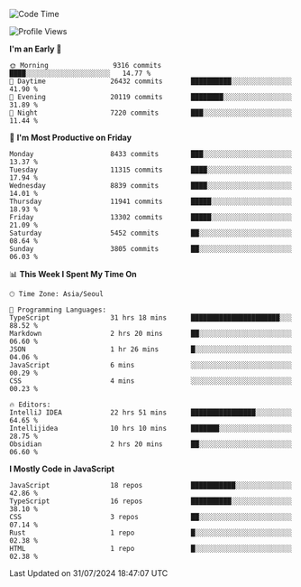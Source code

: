 <!--START_SECTION:waka-->
![Code Time](http://img.shields.io/badge/Code%20Time-6%2C507%20hrs%2013%20mins-blue)

![Profile Views](http://img.shields.io/badge/Profile%20Views-0-blue)

**I'm an Early 🐤** 

```text
🌞 Morning                9316 commits        ████░░░░░░░░░░░░░░░░░░░░░   14.77 % 
🌆 Daytime                26432 commits       ██████████░░░░░░░░░░░░░░░   41.90 % 
🌃 Evening                20119 commits       ████████░░░░░░░░░░░░░░░░░   31.89 % 
🌙 Night                  7220 commits        ███░░░░░░░░░░░░░░░░░░░░░░   11.44 % 
```
📅 **I'm Most Productive on Friday** 

```text
Monday                   8433 commits        ███░░░░░░░░░░░░░░░░░░░░░░   13.37 % 
Tuesday                  11315 commits       ████░░░░░░░░░░░░░░░░░░░░░   17.94 % 
Wednesday                8839 commits        ████░░░░░░░░░░░░░░░░░░░░░   14.01 % 
Thursday                 11941 commits       █████░░░░░░░░░░░░░░░░░░░░   18.93 % 
Friday                   13302 commits       █████░░░░░░░░░░░░░░░░░░░░   21.09 % 
Saturday                 5452 commits        ██░░░░░░░░░░░░░░░░░░░░░░░   08.64 % 
Sunday                   3805 commits        ██░░░░░░░░░░░░░░░░░░░░░░░   06.03 % 
```


📊 **This Week I Spent My Time On** 

```text
🕑︎ Time Zone: Asia/Seoul

💬 Programming Languages: 
TypeScript               31 hrs 18 mins      ██████████████████████░░░   88.52 % 
Markdown                 2 hrs 20 mins       ██░░░░░░░░░░░░░░░░░░░░░░░   06.60 % 
JSON                     1 hr 26 mins        █░░░░░░░░░░░░░░░░░░░░░░░░   04.06 % 
JavaScript               6 mins              ░░░░░░░░░░░░░░░░░░░░░░░░░   00.29 % 
CSS                      4 mins              ░░░░░░░░░░░░░░░░░░░░░░░░░   00.23 % 

🔥 Editors: 
IntelliJ IDEA            22 hrs 51 mins      ████████████████░░░░░░░░░   64.65 % 
Intellijidea             10 hrs 10 mins      ███████░░░░░░░░░░░░░░░░░░   28.75 % 
Obsidian                 2 hrs 20 mins       ██░░░░░░░░░░░░░░░░░░░░░░░   06.60 % 
```

**I Mostly Code in JavaScript** 

```text
JavaScript               18 repos            ███████████░░░░░░░░░░░░░░   42.86 % 
TypeScript               16 repos            ██████████░░░░░░░░░░░░░░░   38.10 % 
CSS                      3 repos             ██░░░░░░░░░░░░░░░░░░░░░░░   07.14 % 
Rust                     1 repo              █░░░░░░░░░░░░░░░░░░░░░░░░   02.38 % 
HTML                     1 repo              █░░░░░░░░░░░░░░░░░░░░░░░░   02.38 % 
```




 Last Updated on 31/07/2024 18:47:07 UTC
<!--END_SECTION:waka-->
